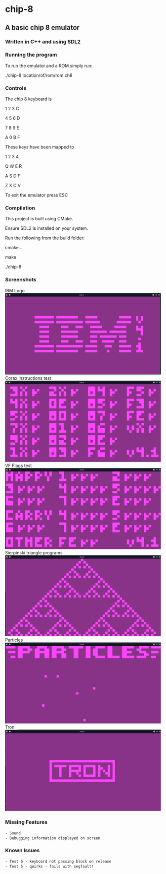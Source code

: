 # chip-8
## A basic chip 8 emulator

### Written in C++ and using SDL2

### Running the program

To run the emulator and a ROM simply run:

./chip-8 location/of/rom/rom.ch8

### Controls

The chip 8 keyboard is 

1  2  3  C

4  5  6  D

7  8  9  E

A  0  B  F

These keys have been mapped to

1  2  3  4

Q  W  E  R

A  S  D  F

Z  X  C  V

To exit the emulator press ESC

### Compilation

This project is built using CMake.

Ensure SDL2 is installed on your system.

Run the following from the build folder:

cmake ..

make

./chip-8

### Screenshots

IBM Logo 
![ScreenShot One](/screenshots/IBM.png?raw=true "Screenshot One IBM")
Corax instructions test
![ScreenShot Two](/screenshots/CoraxInstructions.png?raw=true "Screenshot Two CoraxInstructions")
VF Flags test
![ScreenShot Three](/screenshots/Flags.png?raw=true "Screenshot Three Flags")
Sierpinski triangle programs
![ScreenShot Four](/screenshots/Sierpinski.png?raw=true "Screenshot One Sierpinski")
Particles
![ScreenShot Five](/screenshots/Particles.png?raw=true "Screenshot One Particles")
Tron 
![ScreenShot Six](/screenshots/Tron.png?raw=true "Screenshot One Tron")

### Missing Features
    - Sound
    - Debugging information displayed on screen

### Known Issues
    - Test 6 - keyboard not passing block on release
    - Test 5 - quirks - fails with segfault!
